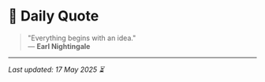 # 📜 Daily Quote

> "Everything begins with an idea."  
> — **Earl Nightingale**

---

_Last updated: 17 May 2025 ⏳_
